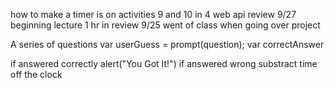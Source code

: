 how to make a timer is on activities 9 and 10 in 4 web api 
review 9/27 beginning lecture 1 hr in 
review 9/25 went of class when going over project 

A series of questions
var userGuess = prompt(question);
var correctAnswer

if answered correctly 
alert("You Got It!")
if answered wrong
substract time off the clock


<!-- # 04 Web APIs: Code Quiz


## Acceptance Criteria

```
GIVEN I am taking a code quiz
WHEN I click the start button
THEN a timer starts and I am presented with a question
WHEN I answer a question
THEN I am presented with another question
WHEN I answer a question incorrectly
THEN time is subtracted from the clock
WHEN all questions are answered or the timer reaches 0
THEN the game is over
WHEN the game is over
THEN I can save my initials and set my score on the board
```

## Mock-Up

The following animation demonstrates the application functionality:

![A user clicks through an interactive coding quiz, then enters initials to save the high score before resetting and starting over.](./Assets/04-web-apis-homework-demo.gif)

